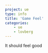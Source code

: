 ```yaml
---
project: ue
type: info
title: 'Game Feel'
categories:
    - ue
    - lovberg
---
```


It should feel good